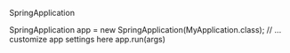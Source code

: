 SpringApplication

SpringApplication app = new SpringApplication(MyApplication.class);
 // ... customize app settings here
app.run(args)